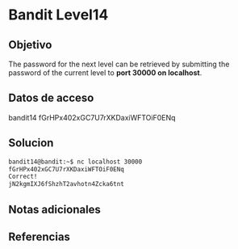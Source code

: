 # Bandit Level14

## Objetivo
The password for the next level can be retrieved by submitting the password of the current level to **port 30000 on localhost**.

## Datos de acceso
bandit14
fGrHPx402xGC7U7rXKDaxiWFTOiF0ENq

## Solucion
```bash
bandit14@bandit:~$ nc localhost 30000
fGrHPx402xGC7U7rXKDaxiWFTOiF0ENq
Correct!
jN2kgmIXJ6fShzhT2avhotn4Zcka6tnt

```
## Notas adicionales

## Referencias
